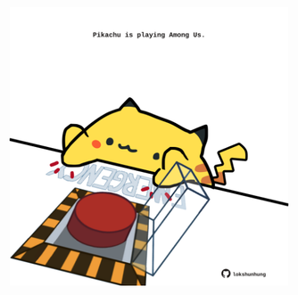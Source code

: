 <!-- built at 28/06/2024, 13:02:41 UTC -->
<p align="center">
  <img width="500" height="500" src="./ReadmeImage.svg">
</p>
